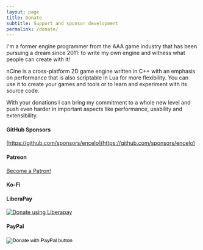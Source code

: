 ```yaml
---
layout: page
title: Donate
subtitle: Support and sponsor development
permalink: /donate/
---
```


I'm a former engine programmer from the AAA game industry that has been pursuing a dream since 2011: to write my own engine and witness what people can create with it!

nCine is a cross-platform 2D game engine written in C++ with an emphasis on performance that is also scriptable in Lua for more flexibility.
​You can use it to create your games and tools or to learn and experiment with its source code.

With your donations I can bring my commitment to a whole new level and push even harder in important aspects like performance, usability and extensibility.

#### GitHub Sponsors
[https://github.com/sponsors/encelo](https://github.com/sponsors/encelo)

#### Patreon
<a href="https://www.patreon.com/bePatron?u=7042981" data-patreon-widget-type="become-patron-button">Become a Patron!</a><script async src="https://c6.patreon.com/becomePatronButton.bundle.js"></script>

#### Ko-Fi
<script type='text/javascript' src='https://ko-fi.com/widgets/widget_2.js'></script><script type='text/javascript'>kofiwidget2.init('Support Me on Ko-fi', '#29abe0', 'R6R3167R8');kofiwidget2.draw();</script>

#### LiberaPay
<script src="https://liberapay.com/encelo/widgets/button.js"></script>
<noscript><a href="https://liberapay.com/encelo/donate"><img alt="Donate using Liberapay" src="https://liberapay.com/assets/widgets/donate.svg"></a></noscript>

#### PayPal
<form action="https://www.paypal.com/cgi-bin/webscr" method="post" target="_top">
<input type="hidden" name="cmd" value="_s-xclick" />
<input type="hidden" name="hosted_button_id" value="5Y9V7492ZNMAC" />
<input type="image" src="https://www.paypalobjects.com/en_US/ES/i/btn/btn_donateCC_LG.gif" border="0" name="submit" title="PayPal - The safer, easier way to pay online!" alt="Donate with PayPal button" />
<img alt="" border="0" src="https://www.paypal.com/en_ES/i/scr/pixel.gif" width="1" height="1" />
</form>

